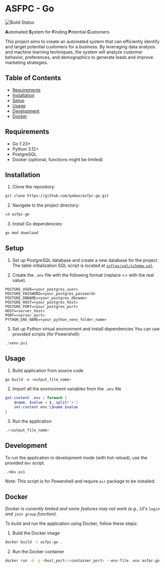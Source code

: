 # ASFPC - Go

![Build Status](https://github.com/qxbao/asfpc-go/actions/workflows/go.yml/badge.svg)


**A**utomated **S**ystem for **F**inding **P**otential **C**ustomers

This project aims to create an automated system that can efficiently identify and target potential customers for a business. By leveraging data analysis and machine learning techniques, the system will analyze customer behavior, preferences, and demographics to generate leads and improve marketing strategies.

## Table of Contents
- [Requirements](#requirements)
- [Installation](#installation)
- [Setup](#setup)
- [Usage](#usage)
- [Development](#development)
- [Docker](#docker)

## Requirements
- Go 1.23+
- Python 3.12+
- PostgreSQL
- Docker (optional, functions might be limited)

## Installation

1. Clone the repository:
```bash
git clone https://github.com/qxbao/asfpc-go.git
```
2. Navigate to the project directory:
```powershell
cd asfpc-go
```
3. Install Go dependencies:
```bash
go mod download
```

## Setup
1. Set up PostgreSQL database and create a new database for the project. The table initialization SQL script is located at [`infras/sql/schema.sql`](infras/sql/schema.sql).

2. Create the `.env` file with the following format (replace <> with the real value).

```env
POSTGRE_USER=<your_postgres_user>
POSTGRE_PASSWORD=<your_postgres_password>
POSTGRE_DBNAME=<your_postgres_dbname>
POSTGRE_HOST=<your_postgres_host>
POSTGRE_PORT=<your_postgres_port>
HOST=<server_host>
PORT=<server_port>
PYTHON_ENV_NAME=<your_python_venv_folder_name>
```

3. Set up Python virtual environment and install dependencies
You can use provided scripts (for Powershell):
```powershell
./venv.ps1
```

## Usage

1. Build application from source code
```powershell
go build -o <output_file_name>
```

2. Import all the environment variables from the `.env` file
```powershell
get-content .env | foreach {
    $name, $value = $_.split('=')
    set-content env:\$name $value
}
```

3. Run the application
```powershell
./<output_file_name>
```

## Development
To run the application in development mode (with hot-reload), use the provided `dev` script.
```powershell
./dev.ps1
```
Note: This script is for Powershell and require `air` package to be installed.

## Docker
*Docker is currently limited and some features may not work (e.g., UI's `login` and `join group` function).*

To build and run the application using Docker, follow these steps:
1. Build the Docker image
```bash
docker build -t asfpc-go .
```

2. Run the Docker container
```bash
docker run -d -p <host_port>:<container_port> --env-file .env asfpc-go
```